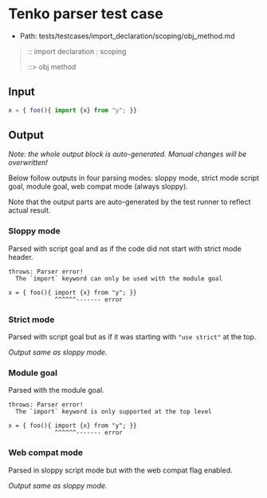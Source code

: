 # Tenko parser test case

- Path: tests/testcases/import_declaration/scoping/obj_method.md

> :: import declaration : scoping
>
> ::> obj method

## Input

`````js
x = { foo(){ import {x} from "y"; }}
`````

## Output

_Note: the whole output block is auto-generated. Manual changes will be overwritten!_

Below follow outputs in four parsing modes: sloppy mode, strict mode script goal, module goal, web compat mode (always sloppy).

Note that the output parts are auto-generated by the test runner to reflect actual result.

### Sloppy mode

Parsed with script goal and as if the code did not start with strict mode header.

`````
throws: Parser error!
  The `import` keyword can only be used with the module goal

x = { foo(){ import {x} from "y"; }}
             ^^^^^^------- error
`````

### Strict mode

Parsed with script goal but as if it was starting with `"use strict"` at the top.

_Output same as sloppy mode._

### Module goal

Parsed with the module goal.

`````
throws: Parser error!
  The `import` keyword is only supported at the top level

x = { foo(){ import {x} from "y"; }}
             ^^^^^^------- error
`````


### Web compat mode

Parsed in sloppy script mode but with the web compat flag enabled.

_Output same as sloppy mode._

